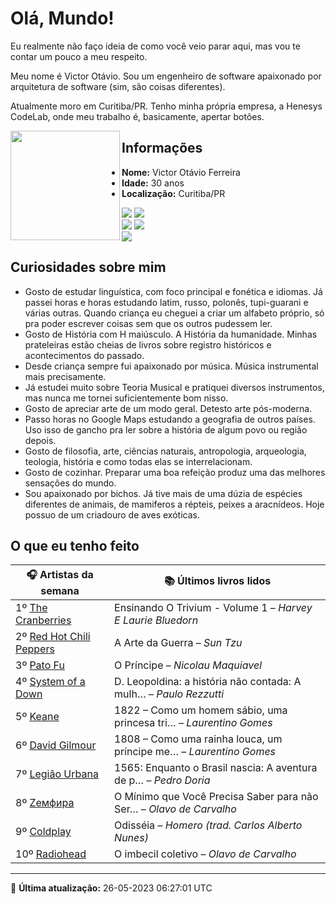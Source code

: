 # Olá, Mundo!

Eu realmente não faço ideia de como você veio parar aqui, mas vou te contar um pouco a meu respeito.

Meu nome é Victor Otávio. Sou um engenheiro de software apaixonado por arquitetura de software (sim, são coisas diferentes).

Atualmente moro em Curitiba/PR. Tenho minha própria empresa, a Henesys CodeLab, onde meu trabalho é, basicamente, apertar botões.

<img align="left" src="https://github.com/vctrtvfrrr/vctrtvfrrr/raw/master/octocat.png" alt="" width="175" />

## Informações

- **Nome:** Victor Otávio Ferreira
- **Idade:** 30 anos
- **Localização:** Curitiba/PR

[![](https://img.shields.io/badge/LinkedIn-victorotavio-blue)](https://www.linkedin.com/in/victorotavio/) [![](https://img.shields.io/badge/Twitter-@vctrtvfrrr-blue)](https://twitter.com/vctrtvfrrr)  
[![](https://img.shields.io/badge/GitHub-vctrtvfrrr-24292e)](https://github.com/vctrtvfrrr) [![](https://img.shields.io/badge/GitLab-vctrtvfrrr-ec5d16)](https://gitlab.com/vctrtvfrrr)  
[![](https://img.shields.io/badge/Email-victor@otavioferreira.com.br-red)](mailto:victor@otavioferreira.com.br)  

## Curiosidades sobre mim

-   Gosto de estudar linguística, com foco principal e fonética e idiomas. Já passei horas e horas estudando latim, russo, polonês, tupi-guarani e várias outras. Quando criança eu cheguei a criar um alfabeto próprio, só pra poder escrever coisas sem que os outros pudessem ler.
-   Gosto de História com H maiúsculo. A História da humanidade. Minhas prateleiras estão cheias de livros sobre registro históricos e acontecimentos do passado.
-   Desde criança sempre fui apaixonado por música. Música instrumental mais precisamente.
-   Já estudei muito sobre Teoria Musical e pratiquei diversos instrumentos, mas nunca me tornei suficientemente bom nisso.
-   Gosto de apreciar arte de um modo geral. Detesto arte pós-moderna.
-   Passo horas no Google Maps estudando a geografia de outros países. Uso isso de gancho pra ler sobre a história de algum povo ou região depois.
-   Gosto de filosofia, arte, ciências naturais, antropologia, arqueologia, teologia, história e como todas elas se interrelacionam.
-   Gosto de cozinhar. Preparar uma boa refeição produz uma das melhores sensações do mundo.
-   Sou apaixonado por bichos. Já tive mais de uma dúzia de espécies diferentes de animais, de mamiferos a répteis, peixes a aracnídeos. Hoje possuo de um criadouro de aves exóticas.


## O que eu tenho feito

|                             🎧 Artistas da semana                             |                      📚 Últimos livros lidos                      |
|-------------------------------------------------------------------------------|-------------------------------------------------------------------|
| 1º [The Cranberries](https://www.last.fm/music/The+Cranberries)               | Ensinando O Trivium - Volume 1	–	_Harvey E Laurie Bluedorn_         |
| 2º [Red Hot Chili Peppers](https://www.last.fm/music/Red+Hot+Chili+Peppers)   | A Arte da Guerra	–	_Sun Tzu_                                        |
| 3º [Pato Fu](https://www.last.fm/music/Pato+Fu)                               | O Príncipe	–	_Nicolau Maquiavel_                                    |
| 4º [System of a Down](https://www.last.fm/music/System+of+a+Down)             | D. Leopoldina: a história não contada: A mulh…	–	_Paulo Rezzutti_   |
| 5º [Keane](https://www.last.fm/music/Keane)                                   | 1822 – Como um homem sábio, uma princesa tri…	–	_Laurentino Gomes_  |
| 6º [David Gilmour](https://www.last.fm/music/David+Gilmour)                   | 1808 – Como uma rainha louca, um príncipe me…	–	_Laurentino Gomes_  |
| 7º [Legião Urbana](https://www.last.fm/music/Legi%C3%A3o+Urbana)              | 1565: Enquanto o Brasil nascia: A aventura de p…	–	_Pedro Doria_    |
| 8º [Zемфира](https://www.last.fm/music/Z%D0%B5%D0%BC%D1%84%D0%B8%D1%80%D0%B0) | O Mínimo que Você Precisa Saber para não Ser…	–	_Olavo de Carvalho_ |
| 9º [Coldplay](https://www.last.fm/music/Coldplay)                             | Odisséia	–	_Homero (trad. Carlos Alberto Nunes)_                    |
| 10º [Radiohead](https://www.last.fm/music/Radiohead)                          | O imbecil coletivo	–	_Olavo de Carvalho_                            |


---

🚀 **Última atualização:** 26-05-2023 06:27:01 UTC